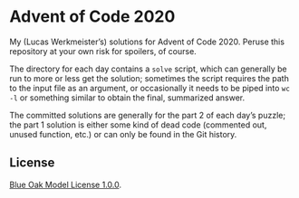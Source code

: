 # Advent of Code 2020

My (Lucas Werkmeister’s) solutions for Advent of Code 2020.
Peruse this repository at your own risk for spoilers, of course.

The directory for each day contains a `solve` script,
which can generally be run to more or less get the solution;
sometimes the script requires the path to the input file as an argument,
or occasionally it needs to be piped into `wc -l` or something similar
to obtain the final, summarized answer.

The committed solutions are generally for the part 2 of each day’s puzzle;
the part 1 solution is either some kind of dead code
(commented out, unused function, etc.)
or can only be found in the Git history.

## License

[Blue Oak Model License 1.0.0](https://blueoakcouncil.org/license/1.0.0).
